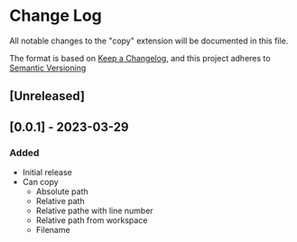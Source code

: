 # Change Log

All notable changes to the "copy" extension will be documented in this file.

The format is based on [Keep a Changelog](https://keepachangelog.com/en/1.0.0/),
and this project adheres to [Semantic Versioning](https://semver.org/spec/v2.0.0.html)

## [Unreleased]

## [0.0.1] - 2023-03-29

### Added

- Initial release
- Can copy
  - Absolute path
  - Relative path
  - Relative pathe with line number
  - Relative path from workspace
  - Filename
